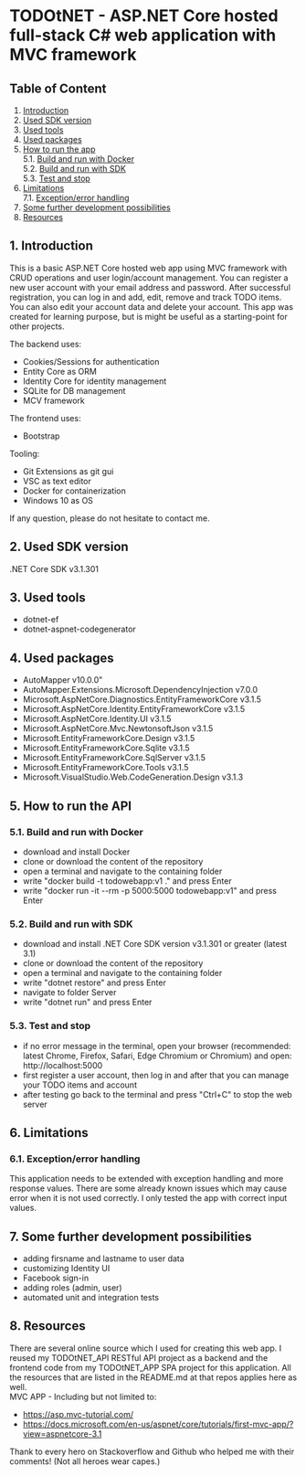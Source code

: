 # TODOtNET - ASP.NET Core hosted full-stack C# web application with MVC framework
## Table of Content
1. [Introduction](#introduction)
2. [Used SDK version](#used-sdk-version)
3. [Used tools](#used-tools)
4. [Used packages](#used-packages)
5. [How to run the app](#how-to-run-the-app)\
	5.1. [Build and run with Docker](#build-and-run-with-docker)\
	5.2. [Build and run with SDK](#build-and-run-with-sdk)\
	5.3. [Test and stop](#test-and-stop)
6. [Limitations](#limitations)\
    7.1. [Exception/error handling](#exception-error-handling)
7. [Some further development possibilities](#some-further-development-possibilities)
8. [Resources](#resources)

## 1. Introduction <a name="introduction"></a>
This is a basic ASP.NET Core hosted web app using MVC framework with CRUD operations and user login/account management. You can register a new user account with your email address and password. After successful registration, you can log in and add, edit, remove and track TODO items. You can also edit your account data and delete your account. This app was created for learning purpose, but is might be useful as a starting-point for other projects.

The backend uses:
- Cookies/Sessions for authentication
- Entity Core as ORM
- Identity Core for identity management
- SQLite for DB management
- MCV framework

The frontend uses:
- Bootstrap

Tooling:
- Git Extensions as git gui
- VSC as text editor
- Docker for containerization
- Windows 10 as OS

If any question, please do not hesitate to contact me.

## 2. Used SDK version <a name="used-sdk-version"></a>
.NET Core SDK v3.1.301
## 3. Used tools <a name="used-tools"></a>
- dotnet-ef
- dotnet-aspnet-codegenerator
## 4. Used packages <a name="used-packages"></a>
- AutoMapper v10.0.0"
- AutoMapper.Extensions.Microsoft.DependencyInjection v7.0.0
- Microsoft.AspNetCore.Diagnostics.EntityFrameworkCore v3.1.5
- Microsoft.AspNetCore.Identity.EntityFrameworkCore v3.1.5
- Microsoft.AspNetCore.Identity.UI v3.1.5
- Microsoft.AspNetCore.Mvc.NewtonsoftJson v3.1.5
- Microsoft.EntityFrameworkCore.Design v3.1.5
- Microsoft.EntityFrameworkCore.Sqlite v3.1.5
- Microsoft.EntityFrameworkCore.SqlServer v3.1.5
- Microsoft.EntityFrameworkCore.Tools v3.1.5
- Microsoft.VisualStudio.Web.CodeGeneration.Design v3.1.3
## 5. How to run the API <a name="how-to-run-the-app"></a>
### 5.1. Build and run with Docker <a name="build-and-run-with-docker"></a>
- download and install Docker
- clone or download the content of the repository
- open a terminal and navigate to the containing folder
- write "docker build -t todowebapp:v1 ." and press Enter
- write "docker run -it --rm -p 5000:5000 todowebapp:v1" and press Enter
### 5.2. Build and run with SDK <a name="build-and-run-with-sdk"></a>
- download and install .NET Core SDK version v3.1.301 or greater (latest 3.1)
- clone or download the content of the repository
- open a terminal and navigate to the containing folder
- write "dotnet restore" and press Enter
- navigate to folder Server
- write "dotnet run" and press Enter
### 5.3. Test and stop <a name="test-and-stop"></a>
- if no error message in the terminal, open your browser (recommended: latest Chrome, Firefox, Safari, Edge Chromium or Chromium) and open: http://localhost:5000
- first register a user account, then log in and after that you can manage your TODO items and account
- after testing go back to the terminal and press "Ctrl+C" to stop the web server
## 6. Limitations <a name="limitations"></a>
### 6.1. Exception/error handling <a name="exception-error-handling"></a>
This application needs to be extended with exception handling and more response values. There are some already known issues which may cause error when it is not used correctly. I only tested the app with correct input values.
## 7. Some further development possibilities <a name="some-further-development-possibilities"></a>
- adding firsname and lastname to user data
- customizing Identity UI
- Facebook sign-in
- adding roles (admin, user)
- automated unit and integration tests
## 8. Resources <a name="resources"></a>
There are several online source which I used for creating this web app.
I reused my TODOtNET_API RESTful API project as a backend and the frontend code from my TODOtNET_APP SPA project for this application. All the resources that are listed in the README.md at that repos applies here as well.\
MVC APP - Including but not limited to:
- https://asp.mvc-tutorial.com/
- https://docs.microsoft.com/en-us/aspnet/core/tutorials/first-mvc-app/?view=aspnetcore-3.1

Thank to every hero on Stackoverflow and Github who helped me with their comments! (Not all heroes wear capes.)